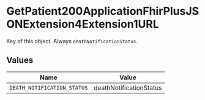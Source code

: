 # GetPatient200ApplicationFhirPlusJSONExtension4Extension1URL

Key of this object. Always `deathNotificationStatus`.


## Values

| Name                        | Value                       |
| --------------------------- | --------------------------- |
| `DEATH_NOTIFICATION_STATUS` | deathNotificationStatus     |